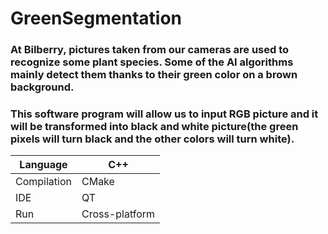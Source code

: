 # GreenSegmentation

### At Bilberry, pictures taken from our cameras are used to recognize some plant species. Some of the AI algorithms mainly detect them thanks to their green color on a brown background.

### This software program will allow us to input RGB picture and it will be transformed into black and white picture(the green pixels will turn black and the other colors will turn white).

| Language    | C++            |
|-------------|----------------|
| Compilation | CMake          |
| IDE         | QT             |
| Run         | Cross-platform |
